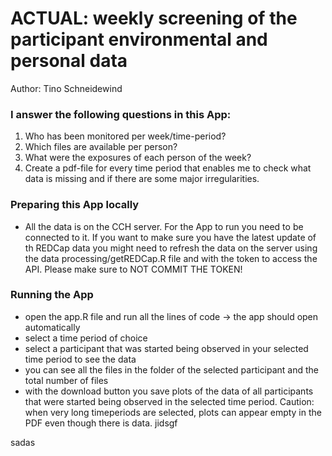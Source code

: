 # ACTUAL: weekly screening of the participant environmental and personal data

Author: Tino Schneidewind


### I answer the following questions in this App:

1. Who has been monitored per week/time-period? 
2. Which files are available per person?
3. What were the exposures of each person of the week?
4. Create a pdf-file for every time period that enables me to check what data is missing and if there are some major irregularities.


### Preparing this App locally
- All the data is on the CCH server. For the App to run you need to be connected to it. If you want to make sure you have the latest update of th REDCap data you might need to refresh the data on the server using the data processing/getREDCap.R file and with the token to access the API. Please make sure to NOT COMMIT THE TOKEN!

### Running the App
- open the app.R file and run all the lines of code -> the app should open automatically
-  select a time period of choice
-  select a participant that was started being observed in your selected time period to see the data
-  you can see all the files in the folder of the selected participant and the total number of files
-  with the download button you save plots of the data of all participants that were started being observed in the selected time period. Caution: when very long timeperiods are selected, plots can appear empty in the PDF even though there is data.
jidsgf

sadas
